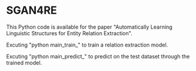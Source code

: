 # SGAN4RE

This Python code is available for the paper "Automatically Learning Linguistic Structures for Entity Relation Extraction".

Excuting "python main_train_" to train a relation extraction model.

Excuting "python main_predict_" to predict on the test dataset through the trained model.
